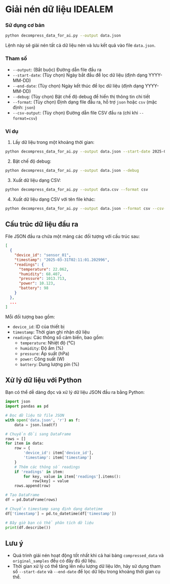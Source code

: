 # Giải nén dữ liệu IDEALEM

### Sử dụng cơ bản

```bash
python decompress_data_for_ai.py --output data.json
```

Lệnh này sẽ giải nén tất cả dữ liệu nén và lưu kết quả vào file `data.json`.

### Tham số

- `--output`: (Bắt buộc) Đường dẫn file đầu ra
- `--start-date`: (Tùy chọn) Ngày bắt đầu để lọc dữ liệu (định dạng YYYY-MM-DD)
- `--end-date`: (Tùy chọn) Ngày kết thúc để lọc dữ liệu (định dạng YYYY-MM-DD)
- `--debug`: (Tùy chọn) Bật chế độ debug để hiển thị thông tin chi tiết
- `--format`: (Tùy chọn) Định dạng file đầu ra, hỗ trợ `json` hoặc `csv` (mặc định: `json`)
- `--csv-output`: (Tùy chọn) Đường dẫn file CSV đầu ra (chỉ khi `--format=csv`)

### Ví dụ

1. Lấy dữ liệu trong một khoảng thời gian:

```bash
python decompress_data_for_ai.py --output data.json --start-date 2025-03-01 --end-date 2025-03-31
```

2. Bật chế độ debug:

```bash
python decompress_data_for_ai.py --output data.json --debug
```

3. Xuất dữ liệu dạng CSV:

```bash
python decompress_data_for_ai.py --output data.csv --format csv
```

4. Xuất dữ liệu dạng CSV với tên file khác:

```bash
python decompress_data_for_ai.py --output data.json --format csv --csv-output sensor_data.csv
```

## Cấu trúc dữ liệu đầu ra

File JSON đầu ra chứa một mảng các đối tượng với cấu trúc sau:

```json
[
  {
    "device_id": "sensor_01",
    "timestamp": "2025-03-31T02:11:01.202996",
    "readings": {
      "temperature": 22.062,
      "humidity": 68.407,
      "pressure": 1013.713,
      "power": 10.123,
      "battery": 98
    }
  },
  ...
]
```

Mỗi đối tượng bao gồm:
- `device_id`: ID của thiết bị
- `timestamp`: Thời gian ghi nhận dữ liệu
- `readings`: Các thông số cảm biến, bao gồm:
  - `temperature`: Nhiệt độ (°C)
  - `humidity`: Độ ẩm (%)
  - `pressure`: Áp suất (hPa)
  - `power`: Công suất (W)
  - `battery`: Dung lượng pin (%)

## Xử lý dữ liệu với Python

Bạn có thể dễ dàng đọc và xử lý dữ liệu JSON đầu ra bằng Python:

```python
import json
import pandas as pd

# Đọc dữ liệu từ file JSON
with open('data.json', 'r') as f:
    data = json.load(f)

# Chuyển đổi sang DataFrame
rows = []
for item in data:
    row = {
        'device_id': item['device_id'],
        'timestamp': item['timestamp']
    }
    # Thêm các thông số readings
    if 'readings' in item:
        for key, value in item['readings'].items():
            row[key] = value
    rows.append(row)

# Tạo DataFrame
df = pd.DataFrame(rows)

# Chuyển timestamp sang định dạng datetime
df['timestamp'] = pd.to_datetime(df['timestamp'])

# Bây giờ bạn có thể phân tích dữ liệu
print(df.describe())
```


## Lưu ý

- Quá trình giải nén hoạt động tốt nhất khi cả hai bảng `compressed_data` và `original_samples` đều có đầy đủ dữ liệu.
- Thời gian xử lý có thể tăng lên nếu lượng dữ liệu lớn, hãy sử dụng tham số `--start-date` và `--end-date` để lọc dữ liệu trong khoảng thời gian cụ thể. 

